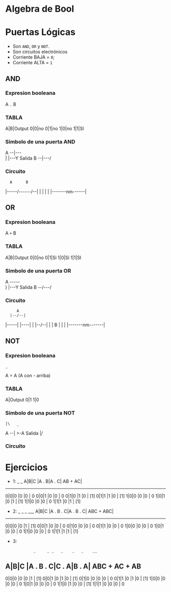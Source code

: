 # Algebra de Bool

# Puertas Lógicas

- Son `AND`, `OR` y `NOT`.
- Son circuitos electrónicos
- Corriente BAJA = `0`;
- Corriente ALTA = `1`

## AND

### Expresion booleana
A `.` B

### TABLA

A|B|Output
0|0|no
0|1|no
1|0|no
1|1|SI

### Simbolo de una puerta AND

A --|---\
    |    |---Y Salida
B --|---/

### Circuito

      A      B
|-----/------/--|
|               |
|               |
|-------nm------| 

## OR

### Expresion booleana
A `+` B

### TABLA

A|B|Output
0|0|no
0|1|Si
1|0|Si
1|1|SI

### Simbolo de una puerta OR

A --\---\
    )    |---Y Salida
B --/---/

### Circuito
         A
      |--/--|
|-----|     |----|
|     |--/--|    |
|        B       |
|                |
|-------nm-------| 

## NOT

### Expresion booleana
    _
A = A
    (A con - arriba)

### TABLA

A|Output
0|1
1|0

### Simbolo de una puerta NOT

    |\   _
A --|  >-A Salida
    |/

### Circuito



# Ejercicios

- 1:
       _            _ 
A|B|C |A . B|A . C| AB + AC|
----------------------------
0|0|0 |0    |0    | 0
0|0|1 |0    |0    | 0
0|1|0 |1    |0    | [1]
0|1|1 |1    |0    | [1]
1|0|0 |0    |0    | 0
1|0|1 |0    |1    | [1]
1|1|0 |0    |0    | 0
1|1|1 |0    |1    | [1]

- 2:
                 _   _   _        ___
A|B|C |A . B . C|A . B . C| ABC + ABC|
--------------------------------------
0|0|0 |0        |1        | [1]
0|0|1 |0        |0        | 0
0|1|0 |0        |0        | 0
0|1|1 |0        |0        | 0
1|0|0 |0        |0        | 0
1|0|1 |0        |0        | 0
1|1|0 |0        |0        | 0
1|1|1 |1        |1        | [1]


- 3:

               _     _ _   _    _   _    __
A|B|C |A . B . C|C . A|B . A| ABC + AC + AB
-------------------------------------------
0|0|0 |0        |0    |1    | [1]
0|0|1 |0        |1    |0    | [1]
0|1|0 |0        |0    |0    | 0
0|1|1 |0        |1    |0    | [1]
1|0|0 |0        |0    |0    | 0
1|0|1 |0        |0    |0    | 0
1|1|0 |1        |0    |0    | [1]
1|1|1 |0        |0    |0    | 0